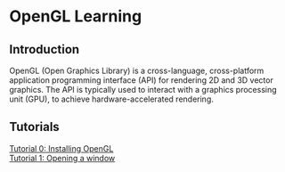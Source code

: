 # OpenGL Learning
## Introduction
OpenGL (Open Graphics Library) is a cross-language, cross-platform application programming interface (API) for rendering 2D and 3D vector graphics. The API is typically used to interact with a graphics processing unit (GPU), to achieve hardware-accelerated rendering.

## Tutorials
[Tutorial 0: Installing OpenGL](http://www.codebind.com/linux-tutorials/install-opengl-ubuntu-linux/)    
[Tutorial 1: Opening a window](http://www.opengl-tutorial.org/beginners-tutorials/tutorial-1-opening-a-window/)    
